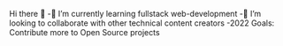 Hi there 👋
-🌱 I’m currently learning fullstack web-development
-👯 I’m looking to collaborate with other technical content creators
-2022 Goals: Contribute more to Open Source projects


<!---
ashritha465/ashritha465 is a ✨ special ✨ repository because its `README.md` (this file) appears on your GitHub profile.
You can click the Preview link to take a look at your changes.
--->
